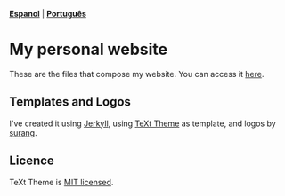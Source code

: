 **[Espanol](https://github.com/gustavosabbag/gustavosabbag.github.io/blob/master/README-espanol)** | **[Português](https://github.com/gustavosabbag/blob/master/gustavosabbag.github.io/README-portugues)**

# My personal website

These are the files that compose my website. You can access it
[here](https://gustavosabbag.github.io/en).

## Templates and Logos

I've created it using [Jerkyll](https://jekyllrb.com/), using [TeXt Theme](https://github.com/kitian616/jekyll-TeXt-theme) as template, and logos by [surang](https://www.flaticon.com/br/autores/surang).

## Licence

TeXt Theme is [MIT licensed](https://github.com/kitian616/jekyll-TeXt-theme/blob/master/LICENSE).
